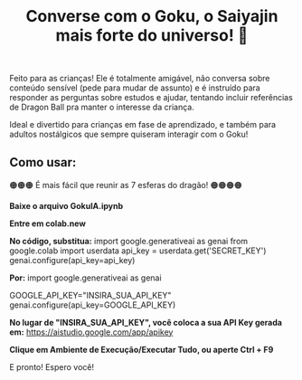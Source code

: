 <br>

<h1 style="text-align: center">Converse com o Goku, o Saiyajin mais forte do universo! 🐉</h1>

<br>

Feito para as crianças! Ele é totalmente amigável, não conversa sobre conteúdo sensível (pede para mudar de assunto) e é instruído para responder as perguntas sobre estudos e ajudar, tentando incluir referências de Dragon Ball pra manter o interesse da criança.

Ideal e divertido para crianças em fase de aprendizado, e também para adultos nostálgicos que sempre quiseram interagir com o Goku!


## Como usar:

🟠🟠🟠 É mais fácil que reunir as 7 esferas do dragão! 🟠🟠🟠🟠

**Baixe o arquivo GokuIA.ipynb**

**Entre em colab.new**

**No código, substitua:**
import google.generativeai as genai
from google.colab import userdata
api_key = userdata.get('SECRET_KEY')
genai.configure(api_key=api_key)

**Por:**
import google.generativeai as genai

GOOGLE_API_KEY="INSIRA_SUA_API_KEY"
genai.configure(api_key=GOOGLE_API_KEY)

**No lugar de "INSIRA_SUA_API_KEY", você coloca a sua API Key gerada em:**
https://aistudio.google.com/app/apikey

**Clique em Ambiente de Execução/Executar Tudo, ou aperte Ctrl + F9**

E pronto! Espero você!
